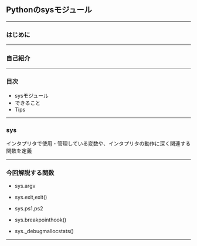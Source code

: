 ## Pythonのsysモジュール

---

### はじめに

---

### 自己紹介

---

### 目次

- sysモジュール
- できること
- Tips

---
### sys
インタプリタで使用・管理している変数や、インタプリタの動作に深く関連する関数を定義

---
### 今回解説する関数
- sys.argv
- sys.exit,exit()
- sys.ps1,ps2
- sys.breakpointhook()

- sys._debugmallocstats()

---

